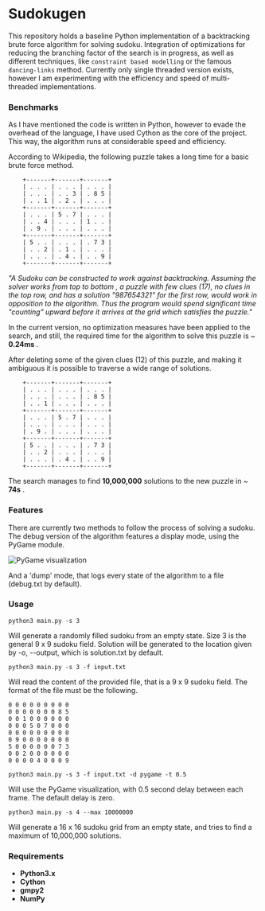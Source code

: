 # Sudokugen

This repository holds a baseline Python implementation of a backtracking brute force algorithm for solving sudoku.
Integration of optimizations for reducing the branching factor of the search is in progress, as well as different techniques, like `constraint based modelling` or
the famous `dancing-links` method. Currently only single threaded version exists, however I am experimenting with the
efficiency and speed of multi-threaded implementations.

### Benchmarks

As I have mentioned the code is written in Python, however to evade the overhead of the language, I have used Cython
as the core of the project. This way, the algorithm runs at considerable speed and efficiency.

According to Wikipedia, the following puzzle takes a long time for a basic brute force method.

        +-------+-------+-------+
        | . . . | . . . | . . . |
        | . . . | . . 3 | . 8 5 |
        | . . 1 | . 2 . | . . . |
        +-------+-------+-------+
        | . . . | 5 . 7 | . . . |
        | . . 4 | . . . | 1 . . |
        | . 9 . | . . . | . . . |
        +-------+-------+-------+
        | 5 . . | . . . | . 7 3 |
        | . . 2 | . 1 . | . . . |
        | . . . | . 4 . | . . 9 |
        +-------+-------+-------+

*"A Sudoku can be constructed to work against backtracking. Assuming the solver works from top to bottom
, a puzzle with few clues (17), no clues in the top row, and has a solution "987654321" for the first row,
would work in opposition to the algorithm. Thus the program would spend significant time "counting"
upward before it arrives at the grid which satisfies the puzzle."*

In the current version, no optimization measures have been applied to the search, and still,
the required time for the algorithm to solve this puzzle is ~ __0.24ms__ .



After deleting some of the given clues (12) of this puzzle,
and making it ambiguous it is possible to traverse a wide range of solutions.

        +-------+-------+-------+
        | . . . | . . . | . . . |
        | . . . | . . . | . 8 5 |
        | . . 1 | . . . | . . . |
        +-------+-------+-------+
        | . . . | 5 . 7 | . . . |
        | . . . | . . . | . . . |
        | . 9 . | . . . | . . . |
        +-------+-------+-------+
        | 5 . . | . . . | . 7 3 |
        | . . 2 | . . . | . . . |
        | . . . | . 4 . | . . 9 |
        +-------+-------+-------+

The search manages to find __10,000,000__ solutions to the new puzzle in ~ __74s__ .


### Features

There are currently two methods to follow the process of solving a sudoku.
The debug version of the algorithm features a display mode, using the PyGame module.

![PyGame visualization](https://github.com/Mrpatekful/sudokugen/blob/master/sudoku.gif)


And a 'dump' mode, that logs every state of the algorithm to a file (debug.txt by default).

### Usage

```python3 main.py -s 3```

Will generate a randomly filled sudoku from an empty state. Size 3 is the general 9 x 9 sudoku field.
Solution will be generated to the location given by -o, --output, which is solution.txt by default.


```python3 main.py -s 3 -f input.txt```

Will read the content of the provided file, that is a 9 x 9 sudoku field.
The format of the file must be the following.

    0 0 0 0 0 0 0 0 0
    0 0 0 0 0 0 0 8 5
    0 0 1 0 0 0 0 0 0
    0 0 0 5 0 7 0 0 0
    0 0 0 0 0 0 0 0 0
    0 9 0 0 0 0 0 0 0
    5 0 0 0 0 0 0 7 3
    0 0 2 0 0 0 0 0 0
    0 0 0 0 4 0 0 0 9


```python3 main.py -s 3 -f input.txt -d pygame -t 0.5```

Will use the PyGame visualization, with 0.5 second delay between each frame. The default delay is zero.


```python3 main.py -s 4 --max 10000000```

Will generate a 16 x 16 sudoku grid from an empty state, and tries to find a maximum of 10,000,000 solutions.


### Requirements

- __Python3.x__
- __Cython__
- __gmpy2__
- __NumPy__
